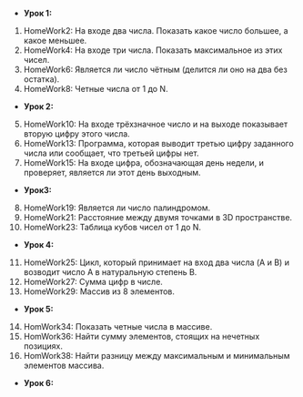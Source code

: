 + **Урок 1:**
1. HomeWork2: На входе два числа. Показать какое число большее, а какое меньшее.
2. HomeWork4: На входе три числа. Показать максимальное из этих чисел.
3. HomeWork6: Является ли число чётным (делится ли оно на два без остатка).
4. HomeWork8: Четные числа от 1 до N.
+ **Урок 2:**
5. HomeWork10: На входе трёхзначное число и на выходе показывает вторую цифру этого числа.
6. HomeWork13: Программа, которая выводит третью цифру заданного числа или сообщает, что третьей цифры нет.
7. HomeWork15: На входе цифра, обозначающая день недели, и проверяет, является ли этот день выходным.
+ **Урок3:**
8. HomeWork19: Является ли число палиндромом.
9. HomeWork21: Расстояние между двумя точками в 3D пространстве.
10. HomeWork23: Таблица кубов чисел от 1 до N.
+ **Урок 4:**
11. HomeWork25: Цикл, который принимает на вход два числа (A и B) и возводит число A в натуральную степень B.
12. HomeWork27: Сумма цифр в числе.
13. HomeWork29: Массив из 8 элементов.
+ **Урок 5:**
14. HomWork34: Показать четные числа в массиве.
15. HomWork36: Найти сумму элементов, стоящих на нечетных позициях.
16. HomWork38: Найти разницу между максимальным и минимальным элементов массива.
+ **Урок 6:**


